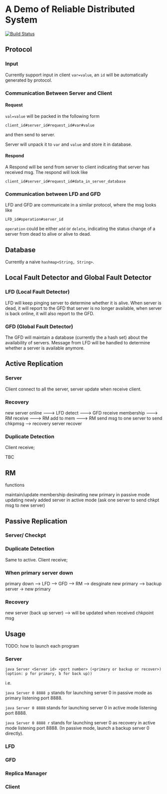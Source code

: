 # A Demo of Reliable Distributed System

[![Build Status](https://travis-ci.org/dwyl/esta.svg?branch=master)]()

## Protocol
 
 ### Input
 
Currently support input in client `var=value`, an `id` will be automatically generated by protocol.

### Communication Between Server and Client

#### Request

`val=value` will be packed in the following form

```
client_id#server_id#request_id#var#value
``` 

and then send to server. 

Server will unpack it to `var` and `value` and store it in database.

#### Respond

A Respond will be send from server to client indicating that server has received msg. The respond will look like

```$xslt
client_id#server_id#request_id#data_in_server_database
```

### Communication between LFD and GFD

LFD and GFD are communicate in a similar protocol, where the msg looks like

```$xslt
LFD_id#operation#server_id
```
`operation` could be either `add` or `delete`, indicating the status change of a server from dead to alive or alive to dead.

## Database

Currently a naive `hashmap<String, String>`.

## Local Fault Detector and Global Fault Detector

### LFD (Local Fault Detector)

LFD will keep pinging server to determine whether it is alive. When server is dead, it will report to the GFD that server is no longer available, when server is back online, it will also report to the GFD.

### GFD (Global Fault Detector)

The GFD will maintain a database (currently the a hash set) about the availability of servers. Message from LFD will be handled to determine whether a server is available anymore.

## Active Replication

### Server

Client connect to all the server, server update when receive client.

### Recovery

new server online ---> LFD detect ---> GFD receive membership ---> RM receive ---> RM add to mem ---> RM send msg to one server to send chkpmsg --> recovery server recover

### Duplicate Detection

Client receive; 

TBC

## RM

functions

maintain/update membership
desinating new primary in passive mode
updating newly added server in active mode (ask one server to send chkpt msg to new server)

## Passive Replication

### Server/ Checkpt


### Duplicate Detection

Same to active. Client receive; 

### When primary server down

primary down --> LFD --> GFD --> RM --> desginate new primary --> backup server -> new primary

### Recovery

new server (back up server) --> will be updated when received chkpoint msg

## Usage

TODO: how to launch each program

### Server

`java Server <Server id> <port number> (<primary or backup or recover>) (option: p for primary, b for back up))`

i.e.

`java Server 0 8888 p` stands for launching server 0 in passive mode as primary listening port 8888.

`java Server 0 8888` stands for launching server 0 in active mode listening port 8888.

`java Server 0 8888 r` stands for launching server 0 as recovery in active mode listening port 8888. (In passive mode, launch a backup server 0 directly).

### LFD

### GFD

### Replica Manager

### Client

